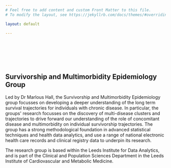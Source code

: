 ```yaml
---
# Feel free to add content and custom Front Matter to this file.
# To modify the layout, see https://jekyllrb.com/docs/themes/#overriding-theme-defaults

layout: default

---
```



<div style='margin-top:50px;margin-bottom:50px'>
<br>
</div>

## Survivorship and Multimorbidity Epidemiology Group

Led by Dr Marlous Hall, the Survivorship and Multimorbidity Epidemiology group focusses on developing a deeper understanding of the long term survival trajectories for individuals with chronic disease. In particular, the groups' research focusses on the discovery of multi-disease clusters and trajectories to drive forward our understanding of the role of concomitant disease and multimorbidity on individual survivorship trajectories. The group has a strong methodological foundation in advanced statistical techniques and health data analytics, and use a range of national electronic health care records and clinical registry data to underpin its research.

The research group is based within the Leeds Institute for Data Analytics, and is part of the Clinical and Population Sciences Department in the Leeds Institute of Cardiovascular and Metabolic Medicine.



